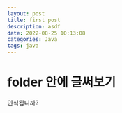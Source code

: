 ```yaml
---
layout: post
title: first post
description: asdf
date: 2022-08-25 10:13:08
categories: Java
tags: java
---
```




# folder 안에 글써보기
인식됩니까?
